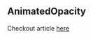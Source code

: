 ## AnimatedOpacity

Checkout article [here](https://ptyagicodecamp.github.io/flutter-code-recipe-for-animatedopacity-widget.html)